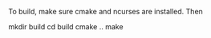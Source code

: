 To build, make sure cmake and ncurses are installed. Then

   mkdir build
   cd build
   cmake ..
   make